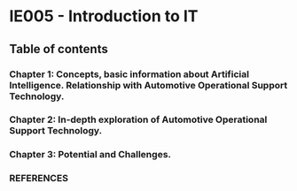 # IE005 - Introduction to IT

## Table of contents

### Chapter 1: Concepts, basic information about Artificial Intelligence. Relationship with Automotive Operational Support Technology.
### Chapter 2: In-depth exploration of Automotive Operational Support Technology.
### Chapter 3: Potential and Challenges.

### REFERENCES
